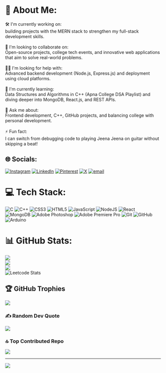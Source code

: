 # 💫 About Me:
🛠 I'm currently working on:<br>building projects with the MERN stack to strengthen my full-stack development skills.<br><br>🤝 I'm looking to collaborate on:<br>Open-source projects, college tech events, and innovative web applications that aim to solve real-world problems.<br><br>🙋‍♂️ I'm looking for help with:<br>Advanced backend development (Node.js, Express.js) and deployment using cloud platforms.<br><br>🌱 I'm currently learning:<br>Data Structures and Algorithms in C++ (Apna College DSA Playlist) and diving deeper into MongoDB, React.js, and REST APIs.<br><br>💬 Ask me about:<br>Frontend development, C++, GitHub projects, and balancing college with personal development.<br><br>⚡ Fun fact:<br>I can switch from debugging code to playing Jeena Jeena on guitar without skipping a beat!


## 🌐 Socials:
[![Instagram](https://img.shields.io/badge/Instagram-%23E4405F.svg?logo=Instagram&logoColor=white)](https://instagram.com/akshat__sah) [![LinkedIn](https://img.shields.io/badge/LinkedIn-%230077B5.svg?logo=linkedin&logoColor=white)](https://linkedin.com/in/akshat-kumar-976978349) [![Pinterest](https://img.shields.io/badge/Pinterest-%23E60023.svg?logo=Pinterest&logoColor=white)](https://pinterest.com/iamakshatsah) [![X](https://img.shields.io/badge/X-black.svg?logo=X&logoColor=white)](https://x.com/Akshat__sah) [![email](https://img.shields.io/badge/Email-D14836?logo=gmail&logoColor=white)](mailto:iamakshatsah@gmail.com) 

# 💻 Tech Stack:
![C](https://img.shields.io/badge/c-%2300599C.svg?style=for-the-badge&logo=c&logoColor=white) ![C++](https://img.shields.io/badge/c++-%2300599C.svg?style=for-the-badge&logo=c%2B%2B&logoColor=white) ![CSS3](https://img.shields.io/badge/css3-%231572B6.svg?style=for-the-badge&logo=css3&logoColor=white) ![HTML5](https://img.shields.io/badge/html5-%23E34F26.svg?style=for-the-badge&logo=html5&logoColor=white) ![JavaScript](https://img.shields.io/badge/javascript-%23323330.svg?style=for-the-badge&logo=javascript&logoColor=%23F7DF1E) ![NodeJS](https://img.shields.io/badge/node.js-6DA55F?style=for-the-badge&logo=node.js&logoColor=white) ![React](https://img.shields.io/badge/react-%2320232a.svg?style=for-the-badge&logo=react&logoColor=%2361DAFB) ![MongoDB](https://img.shields.io/badge/MongoDB-%234ea94b.svg?style=for-the-badge&logo=mongodb&logoColor=white) ![Adobe Photoshop](https://img.shields.io/badge/adobe%20photoshop-%2331A8FF.svg?style=for-the-badge&logo=adobe%20photoshop&logoColor=white) ![Adobe Premiere Pro](https://img.shields.io/badge/Adobe%20Premiere%20Pro-9999FF.svg?style=for-the-badge&logo=Adobe%20Premiere%20Pro&logoColor=white) ![Git](https://img.shields.io/badge/git-%23F05033.svg?style=for-the-badge&logo=git&logoColor=white) ![GitHub](https://img.shields.io/badge/github-%23121011.svg?style=for-the-badge&logo=github&logoColor=white) ![Arduino](https://img.shields.io/badge/-Arduino-00979D?style=for-the-badge&logo=Arduino&logoColor=white)
# 📊 GitHub Stats:
![](https://github-readme-stats.vercel.app/api?username=Akshatsah04&theme=dark&hide_border=false&include_all_commits=true&count_private=false)<br/>
![](https://nirzak-streak-stats.vercel.app/?user=Akshatsah04&theme=dark&hide_border=false)<br/>
![](https://github-readme-stats.vercel.app/api/top-langs/?username=Akshatsah04&theme=dark&hide_border=false&include_all_commits=true&count_private=false&layout=compact)<br/>
![Leetcode Stats](https://leetcard.jacoblin.cool/akshatsah?theme=dark&ext=activity)





## 🏆 GitHub Trophies
![](https://github-profile-trophy.vercel.app/?username=Akshatsah04&theme=radical&no-frame=true&no-bg=true&margin-w=4)

### ✍️ Random Dev Quote
![](https://quotes-github-readme.vercel.app/api?type=horizontal&theme=dark)

### 🔝 Top Contributed Repo
![](https://github-contributor-stats.vercel.app/api?username=Akshatsah04&limit=5&theme=dark&combine_all_yearly_contributions=true)

---
[![](https://visitcount.itsvg.in/api?id=Akshatsah04&icon=1&color=3)](https://visitcount.itsvg.in)

<!-- Proudly created with GPRM ( https://gprm.itsvg.in ) -->
